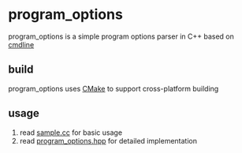 # program_options
program_options is a simple program options parser in C++ based on [cmdline](https://github.com/tanakh/cmdline)

## build
program_options uses [CMake](https://cmake.org/) to support cross-platform building

## usage
1. read [sample.cc](https://github.com/liu0hy/program_options/blob/master/sample.cc) for basic usage
2. read [program_options.hpp](https://github.com/liu0hy/program_options/blob/master/program_options.hpp) for detailed implementation
